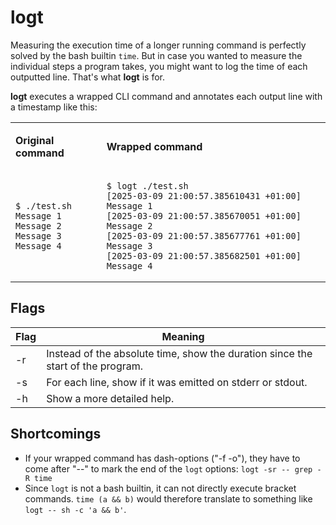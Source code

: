 # logt

Measuring the execution time of a longer running command is perfectly solved by the bash builtin `time`. But in case you wanted to measure the individual steps a program takes, you might want to log the time of each outputted line. That's what **logt** is for.

**logt** executes a wrapped CLI command and annotates each output line with a timestamp like this:

<table>
<tr>
<td>

**Original command**

</td>
<td>

**Wrapped command**

</td>
</tr>
<tr>
<td>

```
$ ./test.sh
Message 1
Message 2
Message 3
Message 4
```

</td>
<td>

```
$ logt ./test.sh 
[2025-03-09 21:00:57.385610431 +01:00] Message 1
[2025-03-09 21:00:57.385670051 +01:00] Message 2
[2025-03-09 21:00:57.385677761 +01:00] Message 3
[2025-03-09 21:00:57.385682501 +01:00] Message 4
```

</td>
</tr>
</table>

## Flags

| Flag | Meaning |
|------|---------|
|  -r  | Instead of the absolute time, show the duration since the start of the program. |
|  -s  | For each line, show if it was emitted on stderr or stdout. |
|  -h  | Show a more detailed help. |

## Shortcomings
* If your wrapped command has dash-options ("-f -o"), they have to come after "--" to mark the end of the `logt` options: `logt -sr -- grep -R time`
* Since `logt` is not a bash builtin, it can not directly execute bracket commands. `time (a && b)` would therefore translate to something like `logt -- sh -c 'a && b'`.